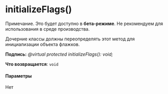 # <a name="initializeflags"></a>initializeFlags()


 Примечание. Это будет доступно в **бета-режиме**. Не рекомендуем для использования в среде производства.

Дочерние классы должны переопределять этот метод для инициализации объекта флажков.

**Подпись:** _@virtual protected initializeFlags(): void;_

**Что возвращается**: `void`





#### <a name="parameters"></a>Параметры
Нет


